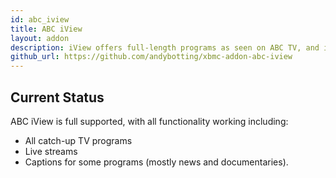 ```yaml
---
id: abc_iview
title: ABC iView
layout: addon
description: iView offers full-length programs as seen on ABC TV, and iView originals ranging from arts to anime.
github_url: https://github.com/andybotting/xbmc-addon-abc-iview
---
```


## Current Status

ABC iView is full supported, with all functionality working including:

 - All catch-up TV programs
 - Live streams
 - Captions for some programs (mostly news and documentaries).


